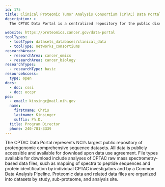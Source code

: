 ```yaml
---
id: 175
title: Clinical Proteomic Tumor Analysis Consortium (CPTAC) Data Portal
description: >
  The CPTAC Data Portal is a centralized repository for the public dissemination of proteomic sequence datasets collected by CPTAC investigators.
  
website: https://proteomics.cancer.gov/data-portal
toolTypes:
  - toolType: datasets_databases/clinical_data
  - toolType: networks_consortiums
researchAreas:
  - researchArea: cancer_omics
  - researchArea: cancer_biology
researchTypes:
  - researchType: basic
resourceAccess:
  type: open
docs:
  - doc: cssi
  - doc: occpr
poc:
  - email: kinsingc@mail.nih.gov
  name:
    firstname: Chris
    lastname: Kinsinger
    suffix: Ph.D.
  title: Program Director
  phone: 240-781-3339
---
```

The CPTAC Data Portal represents NCI’s largest public repository of proteogenomic comprehensive sequence datasets. All data is publicly accessible and available for download upon data use agreement. File types available for download include analyses of CPTAC raw mass spectrometry-based data files, such as mapping of spectra to peptide sequences and protein identification by individual CPTAC investigators and by a Common Data Analysis Pipeline. Proteomic data and related data files are organized into datasets by study, sub-proteome, and analysis site.
